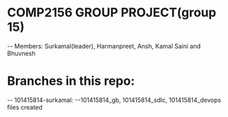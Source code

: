 # COMP2156 GROUP PROJECT(group 15)
-- Members: Surkamal(leader), Harmanpreet, Ansh, Kamal Saini and Bhuvnesh 

# Branches in this repo:
-- 101415814-surkamal: --101415814_gb, 101415814_sdlc, 101415814_devops files created  